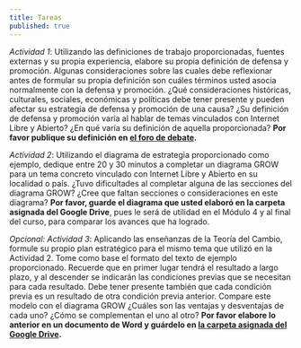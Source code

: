 ```yaml
---
title: Tareas
published: true
---
```


*Actividad 1*: Utilizando las definiciones de trabajo proporcionadas, fuentes externas y su propia experiencia, elabore su propia definición de defensa y promoción. Algunas consideraciones sobre las cuales debe reflexionar antes de formular su propia definición son cuáles términos usted asocia normalmente con la defensa y promoción. ¿Qué consideraciones históricas, culturales, sociales, económicas y políticas debe tener presente y pueden afectar su estrategia de defensa y promoción de una causa? ¿Su definición de defensa y promoción varía al hablar de temas vinculados con Internet Libre y Abierto? ¿En qué varía su definición de aquella proporcionada? **Por favor publique su definición en <a href="http://discourse.p2pu.org/c/internet-abierto" target="_blank">el foro de debate</a>.**

*Actividad 2*: Utilizando el diagrama de estrategia proporcionado como ejemplo, dedique entre 20 y 30 minutos a completar un diagrama GROW para un tema concreto vinculado con Internet Libre y Abierto en su localidad o país. ¿Tuvo dificultades al completar alguna de las secciones del diagrama GROW? ¿Cree que faltan secciones o consideraciones en este diagrama? **Por favor, guarde el diagrama que usted elaboró en la carpeta asignada del Google Drive**, pues le será de utilidad en el  Módulo 4 y al final del curso, para comparar los avances que ha logrado.

*Opcional: Actividad 3*: Aplicando las enseñanzas de la Teoría del Cambio, formule su propio plan estratégico para el mismo tema que utilizó en la Actividad 2. Tome como base el formato del texto de ejemplo proporcionado. Recuerde que en primer lugar tendrá el resultado a largo plazo, y al descender se indicarán las condiciones previas que se necesitan para cada resultado. Debe tener presente también que cada condición previa es un resultado de otra condición previa anterior. Compare este modelo con el diagrama GROW ¿Cuáles son las ventajas y desventajas de cada uno? ¿Cómo se complementan el uno al otro? **Por favor elabore lo anterior en un documento de Word y guárdelo en <a href="https://drive.google.com/open?id=0BwHOpDi7VlbbY0ZTLUhGWHUxczQ&authuser=0" target="_blank">la carpeta asignada del Google Drive</a>.**

